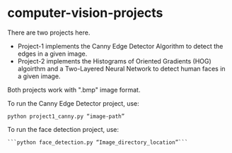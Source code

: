 # computer-vision-projects

There are two projects here. 
- Project-1 implements the Canny Edge Detector Algorithm to detect the edges in a given image.
- Project-2 implements the Histograms of Oriented Gradients (HOG) algoirthm and a Two-Layered Neural Network to detect human faces in a given image. 

Both projects work with ".bmp" image format.

To run the Canny Edge Detector project, use:

   ``` python project1_canny.py “image-path” ```
    
To run the face detection project, use:

    ```python face_detection.py “Image_directory_location”```
